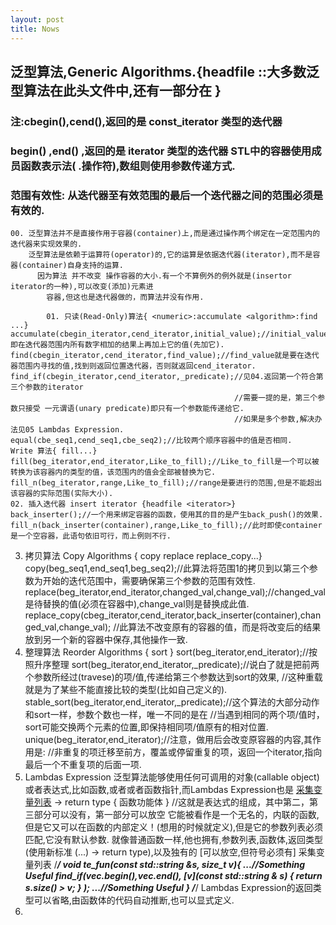 ```yaml
---
layout: post
title: Nows
---
```


泛型算法,Generic Algorithms.{headfile <algorithm> ::大多数泛型算法在此头文件中,还有一部分在 <numeric>}
---------------------------------------------------------------------------------------------------
###  注:cbegin(),cend(),返回的是 const_iterator 类型的迭代器
###  begin() ,end() ,返回的是 iterator       类型的迭代器 STL中的容器使用成员函数表示法( .操作符),数组则使用参数传递方式.
###  范围有效性: 从迭代器至有效范围的最后一个迭代器之间的范围必须是有效的.

    00. 泛型算法并不是直接作用于容器(container)上,而是通过操作两个绑定在一定范围内的迭代器来实现效果的.
        泛型算法是依赖于运算符(operator)的,它的运算是依据迭代器(iterator),而不是容器(container)自身支持的运算.
          因为算法 并不改变 操作容器的大小.有一个不算例外的例外就是(insertor iterator的一种),可以改变(添加)元素进
            容器,但这也是迭代器做的，而算法并没有作用.

            01. 只读(Read-Only)算法{ <numeric>:accumulate <algorithm>:find ...}
    accumulate(cbegin_iterator,cend_iterator,initial_value);//initial_value即在迭代器范围内所有数字相加的结果上再加上它的值(先加它).
    find(cbegin_iterator,cend_iterator,find_value);//find_value就是要在迭代器范围内寻找的值,找到则返回位置迭代器，否则就返回cend_iterator.
    find_if(cbegin_iterator,cend_iterator,_predicate);//见04.返回第一个符合第三个参数的iterator
                                                      //需要一提的是，第三个参数只接受 一元谓语(unary predicate)即只有一个参数能传递给它.
                                                      //如果是多个参数,解决办法见05 Lambdas Expression.
    equal(cbe_seq1,cend_seq1,cbe_seq2);//比较两个顺序容器中的值是否相同.
    Write 算法{ fill...}
    fill(beg_iterator,end_iterator,Like_to_fill);//Like_to_fill是一个可以被转换为该容器内的类型的值，该范围内的值会全部被替换为它.
    fill_n(beg_iterator,range,Like_to_fill);//range是要进行的范围,但是不能超出该容器的实际范围(实际大小).
    02. 插入迭代器 insert iterator {headfile <iterator>}
    back_inserter();//一个用来绑定容器的函数，使用其的目的是产生back_push()的效果.
    fill_n(back_inserter(container),range,Like_to_fill);//此时即使container是一个空容器，此语句依旧可行，而上例则不行.
03. 拷贝算法 Copy Algorithms { copy replace replace_copy...}
    copy(beg_seq1,end_seq1,beg_seq2);//此算法将范围1的拷贝到以第三个参数为开始的迭代范围中，需要确保第三个参数的范围有效性.
    replace(beg_iterator,end_iterator,changed_val,change_val);//changed_val是待替换的值(必须在容器中),change_val则是替换成此值.
    replace_copy(cbeg_iterator,cend_iterator,back_inserter(container),changed_val,change_val);
    //此算法不改变原有的容器的值，而是将改变后的结果放到另一个新的容器中保存,其他操作一致.
04. 整理算法 Reorder Algorithms { sort }
    sort(beg_iterator,end_iterator);//按照升序整理
    sort(beg_iterator,end_iterator,_predicate);//说白了就是把前两个参数所经过(travese)的项/值,传递给第三个参数达到sort的效果,
                                               //这种重载就是为了某些不能直接比较的类型(比如自己定义的).
    stable_sort(beg_iterator,end_iterator,_predicate);//这个算法的大部分动作和sort一样，参数个数也一样，唯一不同的是在
                                                      //当遇到相同的两个项/值时，sort可能交换两个元素的位置,即保持相同项/值原有的相对位置.
    unique(beg_iterator,end_iterator);//注意，做用后会改变原容器的内容,其作用是:
                                      //非重复的项迁移至前方，覆盖或停留重复的项，返回一个iterator,指向最后一个不重复项的后面一项.
05. Lambdas Expression
    泛型算法能够使用任何可调用的对象(callable object)或者表达式,比如函数,或者或者函数指针,而Lambdas Expression也是
    [采集变量列表](参数列表) -> return type { 函数功能体 } //这就是表达式的组成，其中第二，第三部分可以没有，第一部分可以放空
    它能被看作是一个无名的，内联的函数,但是它又可以在函数的内部定义！(想用的时候就定义),但是它的参数列表必须匹配,它没有默认参数.
    就像普通函数一样,他也拥有,参数列表,函数体,返回类型(使用新标准 (...) -> return type),以及独有的 [可以放空,但符号必须有] 采集变量列表
    /*************************************************************************/
    void te_fun(const std::string &s, size_t v){
    ...//Something Useful
    find_if(vec.begin(),vec.end(),
             [v](const std::string & s) { return s.size() > v; } );
    ...//Something Useful
   }
   /*************************************************************************/
   Lambdas Expression的返回类型可以省略,由函数体的代码自动推断,也可以显式定义.
06.

